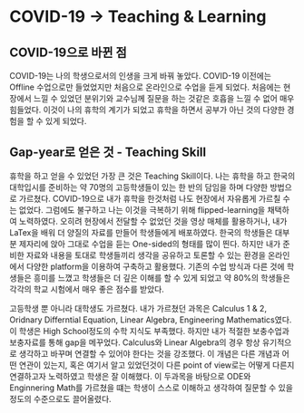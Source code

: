 # COVID-19 -> Teaching & Learning
## COVID-19으로 바뀐 점
COVID-19는 나의 학생으로서의 인생을 크게 바꿔 놓았다. COVID-19 이전에는 Offline 수업으로만 들었었지만 처음으로 온라인으로 수업을 듣게 되었다. 처음에는 현장에서 느낄 수 있었던 분위기와 교수님께 질문을 하는 것같은 호흡을 느낄 수 없어 매우 힘들었다. 이것이 나의 휴학의 계기가 되었고 휴학을 하면서 공부가 아닌 것의 다양한 경험을 할 수 있게 되었다. 
## Gap-year로 얻은 것 - Teaching Skill

휴학을 하고 얻을 수 있었던 가장 큰 것은 Teaching Skill이다. 나는 휴학을 하고 한국의 대학입시를 준비하는 약 70명의 고등학생들이 있는 한 반의 담임을 하며 다양한 방법으로 가르쳤다. COVID-19으로 내가 휴학을 한것처럼 나도 현장에서 자유롭게 가르칠 수 는 없었다. 그럼에도 불구하고 나는 이것을 극복하기 위해 flipped-learning을 채택하여 노력하였다. 오히려 현장에서 전달할 수 없었던 것을 영상 매체를 활용하거나, 내가 LaTex을 배워 더 양질의 자료를 만들어 학생들에게 배포하였다. 한국의 학생들은 대부분 제자리에 앉아 그대로 수업을 듣는 One-sided의 형태를 많이 띈다. 하지만 내가 준비한 자료와 내용을 토대로 학생들끼리 생각을 공유하고 토론할 수 있는 환경을 온라인에서 다양한 platform을 이용하여 구축하고 활용했다. 기존의 수업 방식과 다른 것에 학생들은 흥미를 느꼈고 학생들은 더 깊은 이해를 할 수 있게 되었고 약 80%의 학생들은 각각의 학교 시험에서 매우 좋은 점수를 받았다.

고등학생 뿐 아니라 대학생도 가르쳤다. 내가 가르쳤던 과목은 Calculus 1 & 2, Oridnary Differntial Equation, Linear Algebra, Engineering Mathematics였다. 이 학생은 High School정도의 수학 지식도 부족했다. 하지만 내가 적절한 보충수업과 보충자료를 통해 gap을 메꾸었다. Calculus와 Linear Algebra의 경우 항상 유기적으로 생각하고 바꾸며 연결할 수 있어야 한다는 것을 강조했다. 이 개념은 다른 개념과 어떤 연관이 있는지, 혹은 여기서 알고 있었던것이 다른 point of view로는 어떻게 다른지 연결하고자 노력하였고 학생은 잘 이해했다. 이 두과목을 바탕으로 ODE와 Enginnering Math를 가르쳤을 떄는 학생이 스스로 이해하고 생각하여 질문할 수 있을 정도의 수준으로도 끌어올렸다. 
